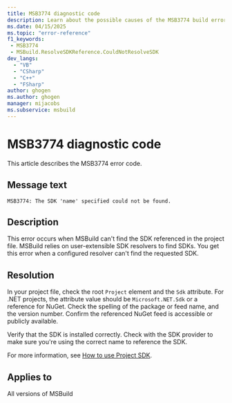 ```yaml
---
title: MSB3774 diagnostic code
description: Learn about the possible causes of the MSB3774 build error and get troubleshooting tips.
ms.date: 04/15/2025
ms.topic: "error-reference"
f1_keywords:
 - MSB3774
 - MSBuild.ResolveSDKReference.CouldNotResolveSDK
dev_langs:
  - "VB"
  - "CSharp"
  - "C++"
  - "FSharp"
author: ghogen
ms.author: ghogen
manager: mijacobs
ms.subservice: msbuild
---
```

# MSB3774 diagnostic code

<!-- :::ErrorDefinitionDescription::: -->
<!-- :::editable-content name="introDescription"::: -->
This article describes the MSB3774 error code.
<!-- :::editable-content-end::: -->

## Message text

`MSB3774: The SDK 'name' specified could not be found.`

<!-- :::editable-content name="postOutputDescription"::: -->
## Description

This error occurs when MSBuild can't find the SDK referenced in the project file. MSBuild relies on user-extensible SDK resolvers to find SDKs. You get this error when a configured resolver can't find the requested SDK.

## Resolution

In your project file, check the root `Project` element and the `Sdk` attribute. For .NET projects, the attribute value should be `Microsoft.NET.Sdk` or a reference for NuGet. Check the spelling of the package or feed name, and the version number. Confirm the referenced NuGet feed is accessible or publicly available.

Verify that the SDK is installed correctly. Check with the SDK provider to make sure you're using the correct name to reference the SDK.

For more information, see [How to use Project SDK](../how-to-use-project-sdk.md).
<!-- :::editable-content-end::: -->
<!-- :::ErrorDefinitionDescription-end::: -->

## Applies to

All versions of MSBuild